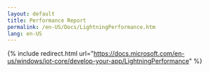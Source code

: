 ```yaml
---
layout: default
title: Performance Report
permalink: /en-US/Docs/LightningPerformance.htm
lang: en-US
---
```

{% include redirect.html url="https://docs.microsoft.com/en-us/windows/iot-core/develop-your-app/LightningPerformance" %}
